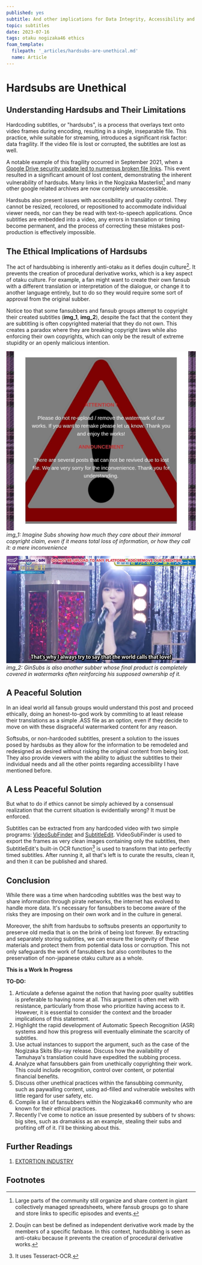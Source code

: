 ```yaml
---
published: yes
subtitle: And other implications for Data Integrity, Accessibility and QC.
topic: subtitles
date: 2023-07-16
tags: otaku nogizaka46 ethics
foam_template:
  filepath: '_articles/hardsubs-are-unethical.md'
  name: Article
---
```


# Hardsubs are Unethical

## Understanding Hardsubs and Their Limitations


Hardcoding subtitles, or "hardsubs", is a process that overlays text onto video frames during encoding, resulting in a single, inseparable file. This practice, while suitable for streaming, introduces a significant risk factor: data fragility. If the video file is lost or corrupted, the subtitles are lost as well. 

A notable example of this fragility occurred in September 2021, when a [Google Drive security update led to numerous broken file links](https://support.google.com/drive/answer/10729743?hl=en). This event resulted in a significant amount of lost content, demonstrating the inherent vulnerability of hardsubs. Many links in the Nogizaka Masterlist[^1] and many other google related archives are now completely unnaccessible.

Hardsubs also present issues with accessibility and quality control. They cannot be resized, recolored, or repositioned to accommodate individual viewer needs, nor can they be read with text-to-speech applications. Once subtitles are embedded into a video, any errors in translation or timing become permanent, and the process of correcting these mistakes post-production is effectively impossible.

## The Ethical Implications of Hardsubs

The act of hardsubbing is inherently anti-otaku as it defies doujin culture[^2]. It prevents the creation of procedural derivative works, which is a key aspect of otaku culture. For example, a fan might want to create their own fansub with a different translation or interpretation of the dialogue, or change it to another language entirely, but to do so they would require some sort of approval from the original subber. 

Notice too that some fansubbers and fansub groups attempt to copyright their created subtitles (__img_1__, __img_2__), despite the fact that the content they are subtitling is often copyrighted material that they do not own. This creates a paradox where they are breaking copyright laws while also enforcing their own copyrights, which can only be the result of extreme stupidity or an openly malicious intention.

![](../images/imagine_hypocrisy.png)
*img_1: Imagine Subs showing how much they care about their immoral copyright claim, even if it means total loss of information, or how they call it: a mere inconvenience*

![](../images/gin_hypocrisy.png)
*img_2: GinSubs is also another subber whose final product is completely covered in watermarks often reinforcing his supposed ownership of it.*

## A Peaceful Solution

In an ideal world all fansub groups would understand this post and proceed ethically, doing an honest-to-god work by commiting to at least release their translations as a simple .ASS file as an option, even if they decide to move on with these disgraceful watermarked content for any reason.

Softsubs, or non-hardcoded subtitles, present a solution to the issues posed by hardsubs as they allow for the information to be remodeled and redesigned as desired without risking the original content from being lost. They also provide viewers with the ability to adjust the subtitles to their individual needs and all the other points regarding accessibility I have mentioned before.

## A Less Peaceful Solution

But what to do if ethics cannot be simply achieved by a consensual realization that the current situation is evidentially wrong? It must be enforced.

Subtitles can be extracted from any hardcoded video with two simple programs: [VideoSubFinder](https://sourceforge.net/projects/videosubfinder/) and [SubtitleEdit](https://www.nikse.dk/subtitleedit). VideoSubFinder is used to export the frames as very clean images containing only the subtitles, then SubtitleEdit's built-in OCR function[^3] is used to transform that into perfectly timed subtitles. After running it, all that's left is to curate the results, clean it, and then it can be published and shared.

## Conclusion

While there was a time when hardcoding subtitles was the best way to share information through pirate networks, the internet has evolved to handle more data. It's necessary for fansubbers to become aware of the risks they are imposing on their own work and in the culture in general. 

Moreover, the shift from hardsubs to softsubs presents an opportunity to preserve old media that is on the brink of being lost forever. By extracting and separately storing subtitles, we can ensure the longevity of these materials and protect them from potential data loss or corruption. This not only safeguards the work of fansubbers but also contributes to the preservation of non-japanese otaku culture as a whole.

**This is a Work In Progress**

**TO-DO:**

1. Articulate a defense against the notion that having poor quality subtitles is preferable to having none at all. This argument is often met with resistance, particularly from those who prioritize having access to it. However, it is essential to consider the context and the broader implications of this statement.
2. Highlight the rapid development of Automatic Speech Recognition (ASR) systems and how this progress will eventually eliminate the scarcity of subtitles. 
3. Use actual instances to support the argument, such as the case of the Nogizaka Skits Blu-ray release. Discuss how the availability of Tamuhaya's translation could have expedited the subbing process.
4. Analyze what fansubbers gain from unethically copyrighting their work. This could include recognition, control over content, or potential financial benefits.
5. Discuss other unethical practices within the fansubbing community, such as paywalling content, using ad-filled and vulnerable websites with little regard for user safety, etc.
6. Compile a list of fansubbers within the Nogizaka46 community who are known for their ethical practices.
7. Recently I've come to notice an issue presented by subbers of tv shows: big sites, such as dramakiss as an example, stealing their subs and profiting off of it. I'll be thinking about this.

## Further Readings

1. [EXTORTION INDUSTRY](https://extortionindustry.org/extortion)

## Footnotes

[^1]: Large parts of the community still organize and share content in giant collectively managed spreadsheets, where fansub groups go to share and store links to specific episodes and events.

[^2]: Doujin can best be defined as independent derivative work made by the members of a specific fanbase. In this context, hardsubbing is seen as anti-otaku because it prevents the creation of procedural derivative works.

[^3]: It uses Tesseract-OCR.